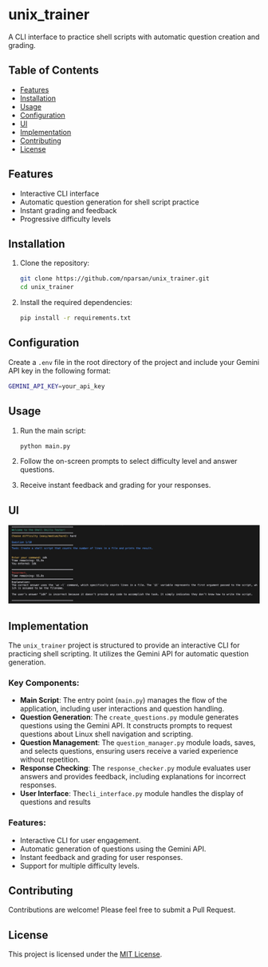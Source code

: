 # unix_trainer

A CLI interface to practice shell scripts with automatic question creation and grading.

## Table of Contents
- [Features](#features)
- [Installation](#installation)
- [Usage](#usage)
- [Configuration](#configuration)
- [UI](#ui)
- [Implementation](#implementation)
- [Contributing](#contributing)
- [License](#license)

## Features

- Interactive CLI interface
- Automatic question generation for shell script practice
- Instant grading and feedback
- Progressive difficulty levels

## Installation

1. Clone the repository:
   ```bash
   git clone https://github.com/nparsan/unix_trainer.git
   cd unix_trainer
   ```

2. Install the required dependencies:
   ```bash
   pip install -r requirements.txt
   ```

## Configuration

Create a `.env` file in the root directory of the project and include your Gemini API key in the following format:
```bash
GEMINI_API_KEY=your_api_key
```

## Usage

1. Run the main script:
   ```bash
   python main.py
   ```

2. Follow the on-screen prompts to select difficulty level and answer questions.

3. Receive instant feedback and grading for your responses.

## UI

![Q/A UI](https://github.com/nparsan/unix_trainer/blob/main/screenshots/Screenshot%202024-09-04%20at%2011.48.56.png)

## Implementation

The `unix_trainer` project is structured to provide an interactive CLI for practicing shell scripting. It utilizes the Gemini API for automatic question generation. 

### Key Components:

- **Main Script**: The entry point (`main.py`) manages the flow of the application, including user interactions and question handling.
- **Question Generation**: The `create_questions.py` module generates questions using the Gemini API. It constructs prompts to request questions about Linux shell navigation and scripting.
- **Question Management**: The `question_manager.py` module loads, saves, and selects questions, ensuring users receive a varied experience without repetition.
- **Response Checking**: The `response_checker.py` module evaluates user answers and provides feedback, including explanations for incorrect responses.
- **User Interface**: The`cli_interface.py` module handles the display of questions and results

### Features:

- Interactive CLI for user engagement.
- Automatic generation of questions using the Gemini API.
- Instant feedback and grading for user responses.
- Support for multiple difficulty levels.

## Contributing

Contributions are welcome! Please feel free to submit a Pull Request.

## License

This project is licensed under the [MIT License](LICENSE).

